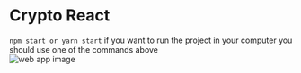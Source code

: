 # Crypto React
`npm start or yarn start` 
if you want to run the project in your computer you should use one of the commands above
</br>
![web app image](blob:https://web.telegram.org/b355a454-02e4-46bb-9c93-9940d202305c)


